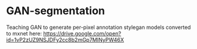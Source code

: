 # GAN-segmentation
Teaching GAN to generate per-pixel annotation
stylegan models converted to mxnet here:
https://drive.google.com/open?id=1vP2zUZ9NSJDFy2cc8b2mGp7MINyPW46X
